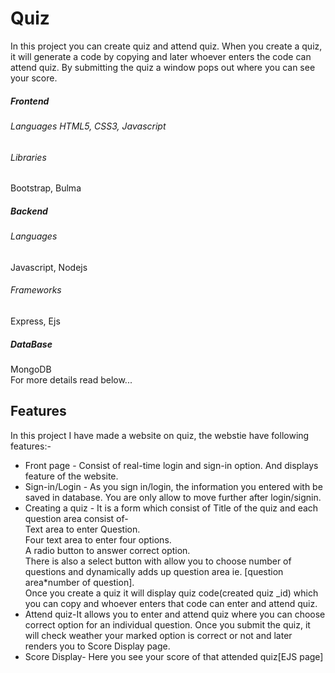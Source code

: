 # Quiz
In this project you can create quiz and attend quiz. 
When you create a quiz, it will generate a code by copying and later whoever enters the code can attend quiz. By submitting the quiz a window pops out where you can see your score.

<h5>Frontend</h5>
<h6>Languages</6>
HTML5, CSS3, Javascript
<h6>Libraries</h6>
Bootstrap, Bulma

<h5>Backend</h5>
<h6>Languages</h6>
Javascript, Nodejs
<h6>Frameworks</h6>
Express, Ejs

<h5>DataBase</h5>
MongoDB

<br>
For more details read below...

<h2>Features</h2>
In this project I have made a website on quiz, the webstie have following features:-
<ul>
  <li>
    Front page - Consist of real-time login and sign-in option. And displays feature of the website.
  </li>
    
   <li>
    Sign-in/Login - As you sign in/login, the information you entered with be saved in database. You are only allow to move further after login/signin.
  </li>
    
  <li>
    Creating a quiz - It is a form which consist of Title of the quiz and each question area consist of-
    <br>
    Text area to enter Question.
    <br>
    Four text area to enter four options.
    <br>
    A radio button to answer correct option.
    <br>
    There is also a select button with allow you to choose number of questions and dynamically adds up question area ie. [question area*number of question].<br>
    Once you create a quiz it will display quiz code(created quiz _id) which you can copy and whoever enters that code can enter and attend quiz.
  </li>
    
   <li>
    Attend quiz-It allows you to enter and attend quiz where you can choose correct option for an individual question. Once you submit the quiz, it will check weather your marked option is correct or not and later renders you to Score Display page.
  </li>
    
   <li>
    Score Display- Here you see your score of that attended quiz[EJS page]
  </li>
</ul> 


